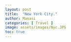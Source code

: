 ```yaml
---
layout: post
title:  "New York City."
author: Manasi
categories: [ Travel ]
image: assets/images/Nyc.JPG
toc: true
---
```

